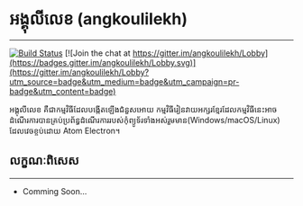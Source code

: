
# អង្គុលីលេខ (angkoulilekh)
---

[![Build Status](https://travis-ci.org/pp-spaces/angkoulilekh.svg?branch=master)](https://travis-ci.org/pp-spaces/angkoulilekh)
[![Join the chat at https://gitter.im/angkoulilekh/Lobby](https://badges.gitter.im/angkoulilekh/Lobby.svg)](https://gitter.im/angkoulilekh/Lobby?utm_source=badge&utm_medium=badge&utm_campaign=pr-badge&utm_content=badge)

អង្គុលីលេខ គឺ​ជា​កម្មវិធី​ដែល​បង្កើត​ឡើង​ជំនួស​អោយ​ កម្មវិធី​រៀន​វាយ​អក្សរ​ខ្មែរ​ ដែល​កម្មវិធី​នេះ​អាច​ដំណើរ​ការ​បាន​គ្រប់​ប្រព័ន្ធ​ដំណើរ​ការ​របស់​កុំព្យូទ័រ​ទាំង​អស់​រួម​មាន​ (Windows/macOS/Linux) ដែល​វេចខ្ចប់​ដោយ​ Atom Electron។

## លក្ខណៈពិសេស
---
+ Comming Soon...
